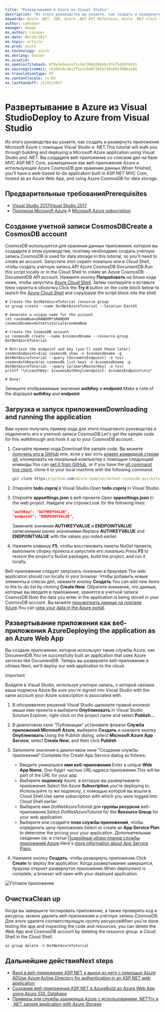 ```yaml
---
title: "Развертывание в Azure из Visual Studio"
description: "Из этого руководства вы узнаете, как создать и развернуть приложение Microsoft Azure с помощью Visual Studio и .NET."
keywords: Azure .NET, SDK, Azure .NET API Reference, Azure .NET class library
author: camsoper
manager: douge
ms.author: casoper
ms.date: 06/20/2017
ms.topic: article
ms.prod: azure
ms.technology: azure
ms.devlang: dotnet
ms.assetid: 
ms.openlocfilehash: 0f8e3e5ea1ef5cde239b2d8ebbc9fe75dd978cb1
ms.sourcegitcommit: c630918c9e17f5e3c6d4f28fe740c041f60b1e66
ms.translationtype: HT
ms.contentlocale: ru-RU
ms.lasthandoff: 11/03/2017
---
```

# <a name="deploy-to-azure-from-visual-studio"></a><span data-ttu-id="12667-104">Развертывание в Azure из Visual Studio</span><span class="sxs-lookup"><span data-stu-id="12667-104">Deploy to Azure from Visual Studio</span></span>

<span data-ttu-id="12667-105">Из этого руководства вы узнаете, как создать и развернуть приложение Microsoft Azure с помощью Visual Studio и .NET.</span><span class="sxs-lookup"><span data-stu-id="12667-105">This tutorial will walk you through building and deploying a Microsoft Azure application using Visual Studio and .NET.</span></span>  <span data-ttu-id="12667-106">Вы создадите веб-приложение со списком дел на базе MVC ASP.NET Core, размещенное как веб-приложение Azure и использующее Azure CosmosDB для хранения данных.</span><span class="sxs-lookup"><span data-stu-id="12667-106">When finished, you'll have a web-based to-do application built in ASP.NET MVC Core, hosted as an Azure Web App, and using Azure CosmosDB for data storage.</span></span>

## <a name="prerequisites"></a><span data-ttu-id="12667-107">Предварительные требования</span><span class="sxs-lookup"><span data-stu-id="12667-107">Prerequisites</span></span>

* [<span data-ttu-id="12667-108">Visual Studio 2017</span><span class="sxs-lookup"><span data-stu-id="12667-108">Visual Studio 2017</span></span>](https://www.visualstudio.com/downloads/)
* <span data-ttu-id="12667-109">[Подписка Microsoft Azure](https://azure.microsoft.com/free/).</span><span class="sxs-lookup"><span data-stu-id="12667-109">A [Microsoft Azure subscription](https://azure.microsoft.com/free/)</span></span>

## <a name="create-a-cosmosdb-account"></a><span data-ttu-id="12667-110">Создание учетной записи CosmosDB</span><span class="sxs-lookup"><span data-stu-id="12667-110">Create a CosmosDB account</span></span>

<span data-ttu-id="12667-111">CosmosDB используется для хранения данных приложения, которое вы создадите в этом руководстве, поэтому необходимо создать учетную запись.</span><span class="sxs-lookup"><span data-stu-id="12667-111">CosmosDB is used for data storage in this tutorial, so you'll need to create an account.</span></span>  <span data-ttu-id="12667-112">Запустите этот скрипт локально или в Cloud Shell, чтобы создать учетную запись API Azure CosmosDB DocumentDB.</span><span class="sxs-lookup"><span data-stu-id="12667-112">Run this script locally or in the Cloud Shell to create an Azure CosmosDB DocumentDB API account.</span></span>  <span data-ttu-id="12667-113">Нажмите кнопку **Попробовать** на блоке кода ниже, чтобы запустить [Azure Cloud Shell](/azure/cloud-shell/). Затем скопируйте и вставьте блок скрипта в оболочку.</span><span class="sxs-lookup"><span data-stu-id="12667-113">Click the **Try it** button on the code block below to launch the [Azure Cloud Shell](/azure/cloud-shell/) and copy/paste the script block into the shell.</span></span>

```azurecli-interactive
# Create the DotNetAzureTutorial resource group
az group create --name DotNetAzureTutorial --location EastUS

# Generate a unique name for the account
let randomNum=$RANDOM*$RANDOM
cosmosdbname=dotnettutorial$randomNum

# Create the CosmosDB account
az cosmosdb create --name $cosmosdbname --resource-group DotNetAzureTutorial

# Retrieve the endpoint and key (you'll need these later)
cosmosEndpoint=$(az cosmosdb show -n $cosmosdbname -g DotNetAzureTutorial --query [documentEndpoint] -o tsv)
cosmosAuthKey=$(az cosmosdb list-keys -n $cosmosdbname -g DotNetAzureTutorial --query [primaryMasterKey] -o tsv)
printf "\n\nauthKey: $cosmosAuthKey\nendpoint: $cosmosEndpoint\n\n"

# Done!

```

<span data-ttu-id="12667-114">Запишите отображаемые значения **authKey** и **endpoint**.</span><span class="sxs-lookup"><span data-stu-id="12667-114">Make a note of the displayed **authKey** and **endpoint**</span></span> 

## <a name="downloading-and-running-the-application"></a><span data-ttu-id="12667-115">Загрузка и запуск приложения</span><span class="sxs-lookup"><span data-stu-id="12667-115">Downloading and running the application</span></span>

<span data-ttu-id="12667-116">Вам нужно получить пример кода для этого пошагового руководства и подключить его к учетной записи CosmosDB.</span><span class="sxs-lookup"><span data-stu-id="12667-116">Let's get the sample code for this walkthrough and hook it up to your CosmosDB account.</span></span>

1. <span data-ttu-id="12667-117">Скачайте пример кода.</span><span class="sxs-lookup"><span data-stu-id="12667-117">Download the sample code.</span></span>  <span data-ttu-id="12667-118">Вы можете [получить его в GitHub](https://github.com/Azure-Samples/dotnet-cosmosdb-quickstart/) или, если у вас есть [клиент командной строки git](https://git-scm.com/), клонировать на локальный компьютер с помощью следующей команды:</span><span class="sxs-lookup"><span data-stu-id="12667-118">You can [get it from GitHub](https://github.com/Azure-Samples/dotnet-cosmosdb-quickstart/), or if you have the [git command line client](https://git-scm.com/), clone it to your local machine with the following command:</span></span>

    ```cmd
    git clone https://github.com/Azure-Samples/dotnet-cosmosdb-quickstart
    ```

2. <span data-ttu-id="12667-119">Откройте **todo.csproj** в Visual Studio.</span><span class="sxs-lookup"><span data-stu-id="12667-119">Open **todo.csproj** in Visual Studio.</span></span>

3. <span data-ttu-id="12667-120">Откройте **appsettings.json** в веб-проекте.</span><span class="sxs-lookup"><span data-stu-id="12667-120">Open **appsettings.json** in the web project.</span></span>  <span data-ttu-id="12667-121">Найдите эти строки:</span><span class="sxs-lookup"><span data-stu-id="12667-121">Look for the following lines:</span></span>

    ```json
    "authKey": "AUTHKEYVALUE",
    "endpoint": "ENDPOINTVALUE",
    ```
    <span data-ttu-id="12667-122">Замените значения **AUTHKEYVALUE** и **ENDPOINTVALUE** записанными ранее значениями.</span><span class="sxs-lookup"><span data-stu-id="12667-122">Replace **AUTHKEYVALUE** and **ENDPOINTVALUE** with the values you noted earlier.</span></span>

4. <span data-ttu-id="12667-123">Нажмите клавишу **F5**, чтобы восстановить пакеты NuGet проекта, выполните сборку проекта и запустите его локально.</span><span class="sxs-lookup"><span data-stu-id="12667-123">Press **F5** to restore the project's NuGet packages, build the project, and run it locally.</span></span>

<span data-ttu-id="12667-124">Веб-приложение следует запускать локально в браузере.</span><span class="sxs-lookup"><span data-stu-id="12667-124">The web application should run locally in your browser.</span></span>  <span data-ttu-id="12667-125">Чтобы добавить новые элементы в список дел, нажмите кнопку **Создать**.</span><span class="sxs-lookup"><span data-stu-id="12667-125">You can add new items to the to-do list by clicking **Create New**.</span></span>  <span data-ttu-id="12667-126">Обратите внимание, что данные, которые вы вводите в приложение, хранятся в учетной записи CosmosDB.</span><span class="sxs-lookup"><span data-stu-id="12667-126">Note the data you enter in the application is being stored in your CosmosDB account.</span></span>  <span data-ttu-id="12667-127">Вы можете [просмотреть данные на портале Azure](/azure/documentdb/documentdb-view-json-document-explorer).</span><span class="sxs-lookup"><span data-stu-id="12667-127">You can [view your data in the Azure portal](/azure/documentdb/documentdb-view-json-document-explorer).</span></span>

## <a name="deploying-the-application-as-an-azure-web-app"></a><span data-ttu-id="12667-128">Развертывание приложения как веб-приложения Azure</span><span class="sxs-lookup"><span data-stu-id="12667-128">Deploying the application as an Azure Web App</span></span>

<span data-ttu-id="12667-129">Вы создали приложение, которое использует такие службы Azure, как DocumentDB.</span><span class="sxs-lookup"><span data-stu-id="12667-129">You've successfully built an application that uses Azure services like DocumentDB.</span></span>  <span data-ttu-id="12667-130">Теперь вы развернете веб-приложение в облаке.</span><span class="sxs-lookup"><span data-stu-id="12667-130">Next, we'll deploy our web application to the cloud.</span></span>

> [!IMPORTANT]
> <span data-ttu-id="12667-131">Войдите в Visual Studio, используя учетную запись, с которой связана ваша подписка Azure.</span><span class="sxs-lookup"><span data-stu-id="12667-131">Be sure you're signed into Visual Studio with the same account your Azure subscription is associated with.</span></span>

1. <span data-ttu-id="12667-132">В обозревателе решений Visual Studio щелкните правой кнопкой мыши имя проекта и выберите **Опубликовать**.</span><span class="sxs-lookup"><span data-stu-id="12667-132">In Visual Studio Solution Explorer, right-click on the project name and select **Publish...**</span></span>

2. <span data-ttu-id="12667-133">В диалоговом окне "Публикация" установите флажок **Служба приложений Microsoft Azure**, выберите **Создать** и нажмите кнопку **Опубликовать**.</span><span class="sxs-lookup"><span data-stu-id="12667-133">Using the Publish dialog, select **Microsoft Azure App Service**, select **Create New**, and then click **Publish**</span></span>

3. <span data-ttu-id="12667-134">Заполните значения в диалоговом окне "Создание службы приложений":</span><span class="sxs-lookup"><span data-stu-id="12667-134">Complete the Create App Service dialog as follows:</span></span>

    * <span data-ttu-id="12667-135">Введите уникальное **имя веб-приложения**.</span><span class="sxs-lookup"><span data-stu-id="12667-135">Enter a unique **Web App Name**.</span></span>  <span data-ttu-id="12667-136">Оно будет частью URL-адреса приложения.</span><span class="sxs-lookup"><span data-stu-id="12667-136">This will be part of the URL for your app.</span></span>
    * <span data-ttu-id="12667-137">Выберите **подписку** Azure, в которую вы развертываете приложение.</span><span class="sxs-lookup"><span data-stu-id="12667-137">Select the Azure **Subscription** you're deploying to.</span></span>  <span data-ttu-id="12667-138">Используйте ту же подписку, с помощью которой вы вошли в Cloud Shell.</span><span class="sxs-lookup"><span data-stu-id="12667-138">Use same subscription with which you were logged into Cloud Shell earlier.</span></span>
    * <span data-ttu-id="12667-139">Выберите имя *DotNetAzureTutorial* для **группы ресурсов** веб-приложения.</span><span class="sxs-lookup"><span data-stu-id="12667-139">Select *DotNetAzureTutorial* for the **Resource Group** for your web application.</span></span>
    * <span data-ttu-id="12667-140">Выберите или создайте **план службы приложений**, чтобы определить цену приложения.</span><span class="sxs-lookup"><span data-stu-id="12667-140">Select or create an **App Service Plan** to determine the pricing your your application.</span></span>  <span data-ttu-id="12667-141">Дополнительные сведения см. в статье [Подробный обзор планов службы приложений Azure](/azure/app-service/azure-web-sites-web-hosting-plans-in-depth-overview).</span><span class="sxs-lookup"><span data-stu-id="12667-141">Here's [more information about App Service Plans](/azure/app-service/azure-web-sites-web-hosting-plans-in-depth-overview).</span></span>

4. <span data-ttu-id="12667-142">Нажмите кнопку **Создать**, чтобы развернуть приложение.</span><span class="sxs-lookup"><span data-stu-id="12667-142">Click **Create** to deploy the application.</span></span>  <span data-ttu-id="12667-143">Когда развертывание завершится, браузер откроет развернутое приложение.</span><span class="sxs-lookup"><span data-stu-id="12667-143">When deployment is complete, a browser will open with your deployed application.</span></span>

![Готовое приложение](./media/dotnet-quickstart/todo.png)

## <a name="clean-up"></a><span data-ttu-id="12667-145">Очистка</span><span class="sxs-lookup"><span data-stu-id="12667-145">Clean up</span></span>

<span data-ttu-id="12667-146">Когда вы завершите тестировать приложение, а также проверять код и ресурсы, можно удалить веб-приложение и учетную запись CosmosDB. Для этого удалите соответствующую группу ресурсов</span><span class="sxs-lookup"><span data-stu-id="12667-146">When you're done testing the app and inspecting the code and resources, you can delete the Web App and CosmosDB account by deleting the resource group.</span></span> <span data-ttu-id="12667-147">в Cloud Shell.</span><span class="sxs-lookup"><span data-stu-id="12667-147">in the Cloud Shell.</span></span>

```azurecli-interactive
az group delete -n DotNetAzureTutorial
```

## <a name="next-steps"></a><span data-ttu-id="12667-148">Дальнейшие действия</span><span class="sxs-lookup"><span data-stu-id="12667-148">Next steps</span></span>

* [<span data-ttu-id="12667-149">Вход в веб-приложение ASP.NET и выход из него с помощью Azure AD</span><span class="sxs-lookup"><span data-stu-id="12667-149">Use Azure Active Directory for authentication in an ASP.NET web application</span></span>](/azure/active-directory/develop/active-directory-devquickstarts-webapp-dotnet)
* [<span data-ttu-id="12667-150">Создание веб-приложения ASP.NET в Azure</span><span class="sxs-lookup"><span data-stu-id="12667-150">Build an Azure Web App using Azure SQL Database</span></span>](/azure/app-service-web/web-sites-dotnet-get-started)
* [<span data-ttu-id="12667-151">Примеры для службы хранилища Azure с использованием .NET</span><span class="sxs-lookup"><span data-stu-id="12667-151">Try a .NET sample application with Azure Storage</span></span>](/azure/storage/storage-samples-dotnet)



